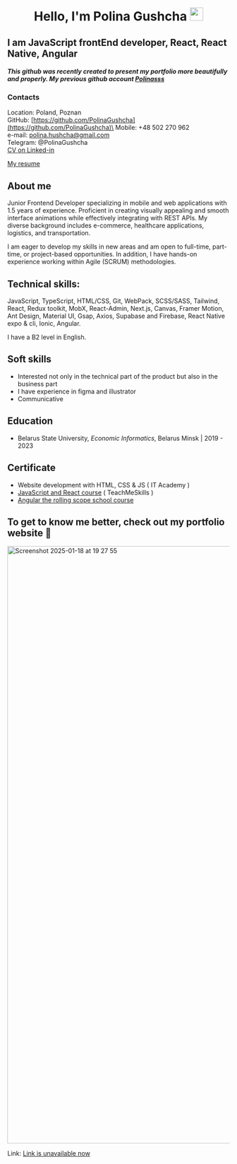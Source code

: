 <h1 align="center">Hello, I'm Polina Gushcha <img src="https://user-images.githubusercontent.com/39955420/147578264-bae0526c-028a-49d2-8af8-d08bb4edbd2a.gif" height="30" width="30"></h1>

## I am JavaScript frontEnd developer, React, React Native, Angular

#### <i>This github was recently created to present my portfolio more beautifully and properly. My previous github account [Polinasss](https://github.com/Polinasss)</i>

### Contacts

Location: Poland, Poznan\
GitHub: [https://github.com/PolinaGushcha](https://github.com/PolinaGushcha)\
Mobile: +48 502 270 962\
e-mail: polina.hushcha@gmail.com\
Telegram: @PolinaGushcha\
[CV on Linked-in](https://www.linkedin.com/in/polina-gushcha/) 

[My resume](https://docs.google.com/document/d/1dHFdX55J9j-xp1EzEMZhqwWBPvKL-pK3yGY5ztYZ4Q8/edit?usp=sharing)

## About me

Junior Frontend Developer specializing in mobile and web applications with 1.5 years of experience. Proficient in creating visually appealing and smooth interface animations while effectively integrating with REST APIs. My diverse background includes e-commerce, healthcare applications, logistics, and transportation.

I am eager to develop my skills in new areas and am open to full-time, part-time, or project-based opportunities. In addition, I have hands-on experience working within Agile (SCRUM) methodologies.

## Technical skills:

JavaScript, TypeScript, HTML/CSS, Git, WebPack, SCSS/SASS, Tailwind, React, Redux toolkit, MobX, React-Admin, Next.js, Canvas, Framer Motion, Ant Design, Material UI, Gsap, Axios, Supabase and Firebase, React Native expo & cli, Ionic, Angular.

I have a B2 level in English.

## Soft skills

- Interested not only in the technical part of the product but also in the business part
- I have experience in figma and illustrator
- Communicative

## Education

- Belarus State University,
  _Economic Informatics_, Belarus Minsk | 2019 - 2023

## Certificate

- Website development with HTML, CSS & JS ( IT Academy )
- [JavaScript and React course](https://app.rs.school/certificate/d3d024a3) ( TeachMeSkills )
- [Angular the rolling scope school course](https://app.rs.school/certificate/d3d024a3)

## To get to know me better, check out my portfolio website 🤝

<img width="1353" alt="Screenshot 2025-01-18 at 19 27 55" src="https://github.com/user-attachments/assets/7308a591-0429-45d1-8064-8be6027d0098" />

Link: [Link is unavailable now]()
